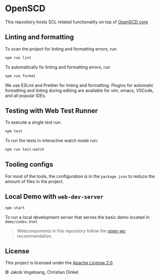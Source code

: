 # OpenSCD

This repository hosts SCL related functionality on top of [OpenSCD core](https://github.com/openscd/open-scd-core)

## Linting and formatting

To scan the project for linting and formatting errors, run

```sh
npm run lint
```

To automatically fix linting and formatting errors, run

```sh
npm run format
```

We use ESLint and Prettier for linting and formatting. Plugins for automatic
formatting and linting during editing are available for vim, emacs, VSCode,
and all popular IDEs.

## Testing with Web Test Runner

To execute a single test run:

```sh
npm test
```

To run the tests in interactive watch mode run:

```sh
npm run test:watch
```

## Tooling configs

For most of the tools, the configuration is in the `package.json` to reduce the
amount of files in the project.

## Local Demo with `web-dev-server`

```sh
npm start
```

To run a local development server that serves the basic demo located in `demo/index.html`

> Webcomponents in this repository follow the [open-wc](https://github.com/open-wc/open-wc) recommendation.

## License

This project is licensed under the [Apache License 2.0](LICENSE).

&copy; Jakob Vogelsang, Christian Dinkel
